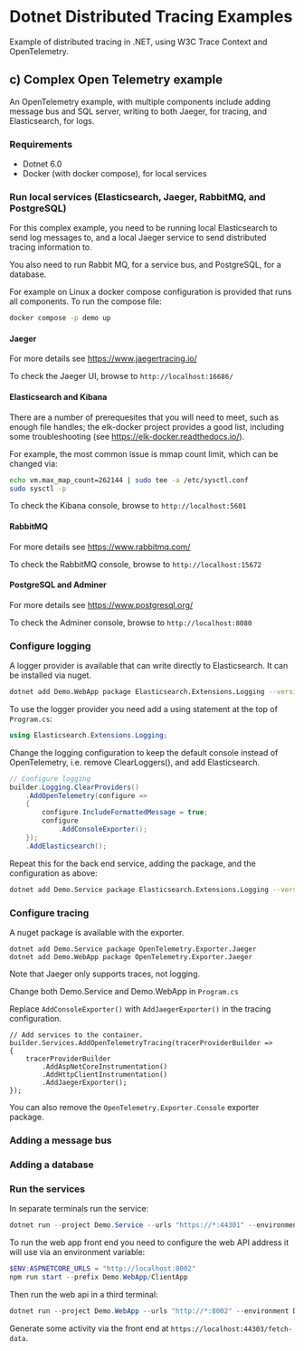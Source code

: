 # Dotnet Distributed Tracing Examples

Example of distributed tracing in .NET, using W3C Trace Context and OpenTelemetry.

## c) Complex Open Telemetry example

An OpenTelemetry example, with multiple components include adding message bus and SQL server, writing to both Jaeger, for tracing, and Elasticsearch, for logs.


### Requirements

* Dotnet 6.0
* Docker (with docker compose), for local services


### Run local services (Elasticsearch, Jaeger, RabbitMQ, and PostgreSQL)

For this complex example, you need to be running local Elasticsearch to send 
log messages to, and a local Jaeger service to send distributed tracing 
information to. 

You also need to run Rabbit MQ, for a service bus, and PostgreSQL, for a database.

For example on Linux a docker compose configuration is provided that runs all
components. To run the compose file:

```sh
docker compose -p demo up
```

#### Jaeger

For more details see https://www.jaegertracing.io/

To check the Jaeger UI, browse to `http://localhost:16686/`

#### Elasticsearch and Kibana

There are a number of prerequesites that you will need to meet, such as enough 
file handles; the elk-docker project provides a good list, including 
some troubleshooting (see https://elk-docker.readthedocs.io/).

For example, the most common issue is mmap count limit, which can be changed via: 

```sh
echo vm.max_map_count=262144 | sudo tee -a /etc/sysctl.conf
sudo sysctl -p
```

To check the Kibana console, browse to `http://localhost:5601`

#### RabbitMQ

For more details see https://www.rabbitmq.com/

To check the RabbitMQ console, browse to `http://localhost:15672`

#### PostgreSQL and Adminer

For more details see https://www.postgresql.org/

To check the Adminer console, browse to `http://localhost:8080`

### Configure logging

A logger provider is available that can write directly to Elasticsearch. It can be installed via nuget.

```sh
dotnet add Demo.WebApp package Elasticsearch.Extensions.Logging --version 1.6.0-alpha1
```

To use the logger provider you need add a using statement at the top of `Program.cs`:

```csharp
using Elasticsearch.Extensions.Logging;
```

Change the logging configuration to keep the default console instead of OpenTelemetry, i.e. remove ClearLoggers(),
and add Elasticsearch. 

```csharp
// Configure logging
builder.Logging.ClearProviders()
    .AddOpenTelemetry(configure =>
    {
        configure.IncludeFormattedMessage = true;
        configure
            .AddConsoleExporter();
    });
    .AddElasticsearch();
```

Repeat this for the back end service, adding the package, and the configuration as above:

```sh
dotnet add Demo.Service package Elasticsearch.Extensions.Logging --version 1.6.0-alpha1
```

### Configure tracing

A nuget package is available with the exporter.

```
dotnet add Demo.Service package OpenTelemetry.Exporter.Jaeger
dotnet add Demo.WebApp package OpenTelemetry.Exporter.Jaeger
```

Note that Jaeger only supports traces, not logging.

Change both Demo.Service and Demo.WebApp in `Program.cs`

Replace `AddConsoleExporter()` with `AddJaegerExporter()` in the tracing configuration.

```
// Add services to the container.
builder.Services.AddOpenTelemetryTracing(tracerProviderBuilder =>
{
    tracerProviderBuilder
        .AddAspNetCoreInstrumentation()
        .AddHttpClientInstrumentation()
        .AddJaegerExporter();
});
```

You can also remove the `OpenTelemetry.Exporter.Console` exporter package.

### Adding a message bus

### Adding a database

### Run the services

In separate terminals run the service:

```powershell
dotnet run --project Demo.Service --urls "https://*:44301" --environment Development
```

To run the web app front end you need to configure the web API address it will use via an environment variable:

```powershell
$ENV:ASPNETCORE_URLS = "http://localhost:8002"
npm run start --prefix Demo.WebApp/ClientApp
```

Then run the web api in a third terminal:

```powershell
dotnet run --project Demo.WebApp --urls "http://*:8002" --environment Development
```

Generate some activity via the front end at `https://localhost:44303/fetch-data`.




